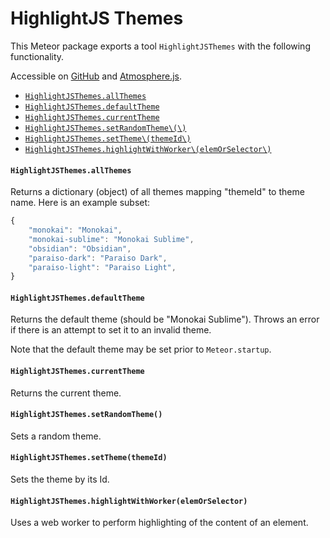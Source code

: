 # HighlightJS Themes

This Meteor package exports a tool `HighlightJSThemes` with the following functionality.

Accessible on [GitHub](https://github.com/convexset/meteor-three-way/tree/master/packages/highlight-js-themes) and [Atmosphere.js](https://atmospherejs.com/convexset/highlight-js-themes).

<!-- MarkdownTOC -->

- [`HighlightJSThemes.allThemes`](#highlightjsthemesallthemes)
- [`HighlightJSThemes.defaultTheme`](#highlightjsthemesdefaulttheme)
- [`HighlightJSThemes.currentTheme`](#highlightjsthemescurrenttheme)
- [`HighlightJSThemes.setRandomTheme\(\)`](#highlightjsthemessetrandomtheme)
- [`HighlightJSThemes.setTheme\(themeId\)`](#highlightjsthemessetthemethemeid)
- [`HighlightJSThemes.highlightWithWorker\(elemOrSelector\)`](#highlightjsthemeshighlightwithworkerelemorselector)

<!-- /MarkdownTOC -->


#### `HighlightJSThemes.allThemes`

Returns a dictionary (object) of all themes mapping "themeId" to theme name. Here is an example subset:

```javascript
{
    "monokai": "Monokai",
    "monokai-sublime": "Monokai Sublime",
    "obsidian": "Obsidian",
    "paraiso-dark": "Paraiso Dark",
    "paraiso-light": "Paraiso Light",
}
```

#### `HighlightJSThemes.defaultTheme`

Returns the default theme (should be "Monokai Sublime"). Throws an error if there is an attempt to set it to an invalid theme.

Note that the default theme may be set prior to `Meteor.startup`.

#### `HighlightJSThemes.currentTheme`

Returns the current theme.

#### `HighlightJSThemes.setRandomTheme()`

Sets a random theme.

#### `HighlightJSThemes.setTheme(themeId)`

Sets the theme by its Id.

#### `HighlightJSThemes.highlightWithWorker(elemOrSelector)`

Uses a web worker to perform highlighting of the content of an element.